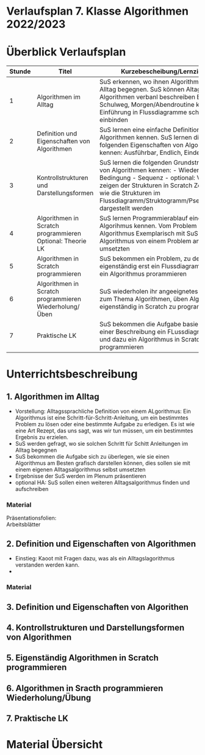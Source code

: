# Verlaufsplan 7. Klasse Algorithmen 2022/2023
# Überblick Verlaufsplan
| Stunde | Titel                                                     | Kurzebescheibung/Lernziel                                                                                                                                                                                                              |
|--------|-----------------------------------------------------------|----------------------------------------------------------------------------------------------------------------------------------------------------------------------------------------------------------------------------------------|
| 1      | Algorithmen im Alltag                                     | SuS erkennen, wo ihnen Algorithmen im Alltag begegnen. SuS können Altags-Algorithmen verbanl beschreiben  Bspw. Schulweg, Morgen/Abendroutine kleine Einführung in Flussdiagramme schon einbinden                                      |
| 2      | Definition und Eigenschaften von Algorithmen              | SuS lernen eine einfache Definition von Algorithmen kennen. SuS lernen die folgenden Eigenschaften von Algorithmen kennen: Ausführbar, Endlich, Eindeutig                                                                              |
| 3      | Kontrollstrukturen und Darstellungsformen                 | SuS lernen die folgenden Grundstrukturen von Algorithmen kennen: - Wiederholung - Bedingung - Sequenz - optional: Variable zeigen der Strukturen in Scratch Zeigen wie die Strukturen im Flussdiagramm/Struktogramm/Pseudocode dargestellt werden |
| 4      | Algorithmen in Scratch programmieren  Optional: Theorie LK | SuS lernen Programmierablauf eines Algorihmus kennen. Vom Problem zu einem Algorithmus Exemplarisch mit SuS ein Algorithmus von einem Problem an umsetzten                                                                             |
| 5      | Algorithmen in Scratch programmieren                      | SuS bekommen ein Problem, zu dem sie eigenständig erst ein Flussdiagramm, dann ein Algorithmus prorammieren                                                                                                                            |
| 6      | Algorithmen in Scratch programmieren Wiederholung/Üben    | SuS wiederholen ihr angeeignetes Wissen zum Thema Algorithmen, üben Algorithen eigenständig in Scratch zu programmieren                                                                                                                |
| 7      | Praktische LK                                             | SuS bekommen die Aufgabe basierend von einer Beschreibung ein FLussdiagramm und dazu ein Algorithmus in Scratch zu programmieren                                                                                                       |


# Unterrichtsbeschreibung
## 1. Algorithmen im Alltag
- Vorstellung: Alltagssprachliche Definition von einem ALgorithmus: Ein Algorithmus ist eine Schritt-für-Schritt-Anleitung, um ein bestimmtes Problem zu lösen oder eine bestimmte Aufgabe zu erledigen. Es ist wie eine Art Rezept, das uns sagt, was wir tun müssen, um ein bestimmtes Ergebnis zu erzielen.
- SuS werden gefragt, wo sie solchen Schritt für Schitt Anleitungen im Alltag begegnen
- SuS bekommen die Aufgabe sich zu überlegen, wie sie einen Algorithmus am Besten grafisch darstellen können, dies sollen sie mit einem eigenen Alltagsalgorithmus selbst umsetzten
- Ergebnisse der SuS werden im Plenum präsentieren
- optional HA: SuS sollen einen weiteren Alltagsalgorithmus finden und aufschreiben  

### Material

Präsentationsfolien:\
Arbeitsblätter

## 2. Definition und Eigenschaften von Algorithmen
- Einstieg: Kaoot mit Fragen dazu, was als ein Alltagslagorithmus verstanden werden kann.
- 

### Material
## 3. Definition und Eigenschaften von Algorithen

## 4. Kontrollstrukturen und Darstellungsformen von Algorithmen

## 5. Eigenständig Algorithmen in Scratch programmieren

## 6. Algorithmen in Sracth programmieren Wiederholung/Übung

## 7. Praktische LK
# Material Übersicht
